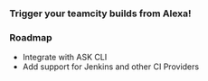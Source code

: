 ### Trigger your teamcity builds from Alexa!

### Roadmap
* Integrate with ASK CLI
* Add support for Jenkins and other CI Providers